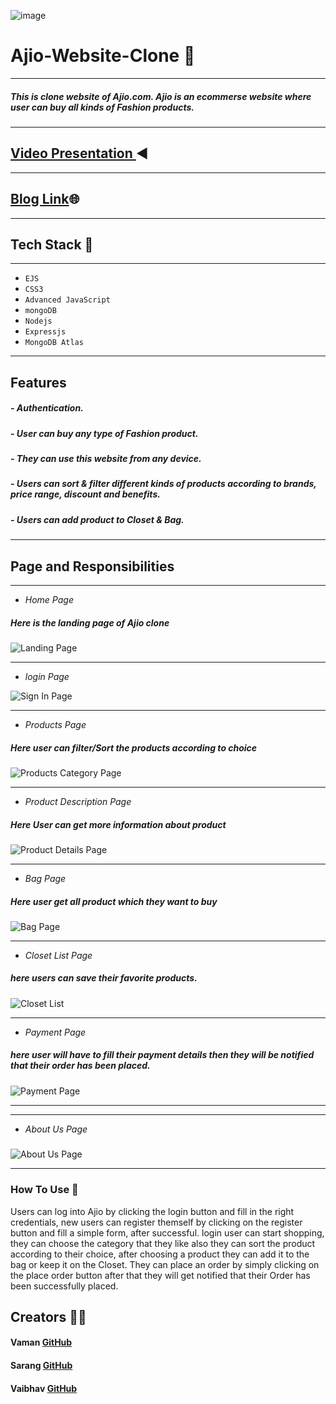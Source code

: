 ![image](https://github.com/Vaman93/Ajio-Clone/blob/main/public/Images/ReadmeImg/Ajio-Logo.svg)


# Ajio-Website-Clone 🔗
---
##### This is clone website of Ajio.com. Ajio is an ecommerse website where user can buy all kinds of Fashion products.
---
## [Video Presentation ](#)◀️
---
## [Blog Link](https://ajioclonewebsite.hashnode.dev)🌐
---
## Tech Stack 🔧
---
- `EJS`
- `CSS3`
- `Advanced JavaScript`
- `mongoDB`
- `Nodejs`
- `Expressjs`
- `MongoDB Atlas`
---
## Features 
##### - Authentication.
##### - User can buy any type of Fashion product.
##### - They can use this website from any device.
##### - Users can sort & filter different kinds of products according to brands, price range, discount and benefits.
##### - Users can add product to Closet & Bag.
---
## Page and Responsibilities 
---

- *Home Page*
##### Here is the landing page of Ajio clone
![Landing Page](https://github.com/Vaman93/Ajio-Clone/blob/main/public/Images/ReadmeImg/home%20page.png)

---
- *login Page*

![Sign In Page](https://github.com/Vaman93/Ajio-Clone/blob/main/public/Images/ReadmeImg/singup%20page.png)


---

- *Products Page*
##### Here user can filter/Sort the products according to choice
![Products Category Page](https://github.com/Vaman93/Ajio-Clone/blob/main/public/Images/ReadmeImg/product.png)

---

- *Product Description Page*
##### Here User can get more information about product
![Product Details Page](https://github.com/Vaman93/Ajio-Clone/blob/main/public/Images/ReadmeImg/one%20product%20img.png)

---

- *Bag Page*
##### Here user get all product which they want to buy
![Bag Page](https://github.com/Vaman93/Ajio-Clone/blob/main/public/Images/ReadmeImg/bag%20page.png)

---
- *Closet List Page*
##### here users can save their favorite products.
![Closet List](https://github.com/Vaman93/Ajio-Clone/blob/main/public/Images/ReadmeImg/Closet.png)


---
- *Payment Page*
##### here user will have to fill their payment details then they will be notified that their order has been placed.
![Payment Page](https://github.com/Vaman93/Ajio-Clone/blob/main/public/Images/ReadmeImg/payment.png)

---

---
- *About Us Page*
##### 
![About Us Page](https://github.com/Vaman93/Ajio-Clone/blob/main/public/Images/ReadmeImg/about%20us%20img.png)

---


### How To Use 	📌
Users can log into Ajio by clicking the login button and fill in the right credentials, 
new users can register themself by clicking on the register button and fill a simple form, after successful. 
login user can start shopping, they can choose the category that they like also they can sort the product 
according to their choice, after choosing a product they can add it to the bag or keep it on the Closet.
They can place an order by simply clicking on the place order button after that they will get notified that their 
Order has been successfully placed.




## Creators  🤝🏻	

#### Vaman  [GitHub](https://github.com/Vaman93) 

#### Sarang [GitHub](https://github.com/sarang999)

#### Vaibhav [GitHub](https://github.com/vab096) 

